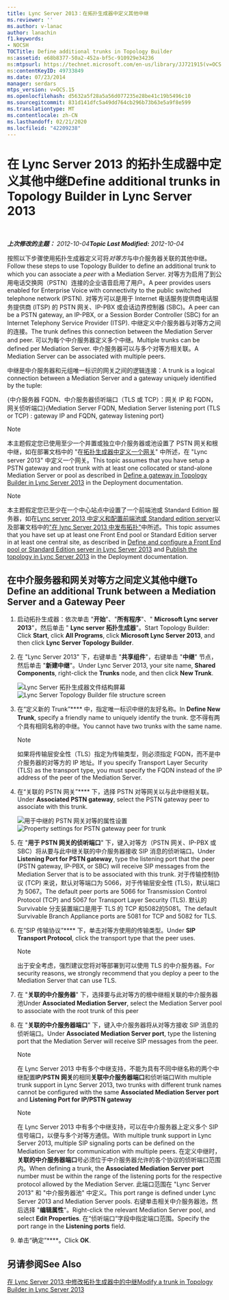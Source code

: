 ```yaml
---
title: Lync Server 2013：在拓扑生成器中定义其他中继
ms.reviewer: ''
ms.author: v-lanac
author: lanachin
f1.keywords:
- NOCSH
TOCTitle: Define additional trunks in Topology Builder
ms:assetid: e68b8377-50a2-452a-bf5c-910929e34236
ms:mtpsurl: https://technet.microsoft.com/en-us/library/JJ721915(v=OCS.15)
ms:contentKeyID: 49733849
ms.date: 07/23/2014
manager: serdars
mtps_version: v=OCS.15
ms.openlocfilehash: d5632a5f28a5a56d077235e28be41c19b5496c10
ms.sourcegitcommit: 831d141dfc5a49dd764cb296b73b63e5a9f8e599
ms.translationtype: MT
ms.contentlocale: zh-CN
ms.lasthandoff: 02/21/2020
ms.locfileid: "42209238"
---
```

<div data-xmlns="http://www.w3.org/1999/xhtml">

<div class="topic" data-xmlns="http://www.w3.org/1999/xhtml" data-msxsl="urn:schemas-microsoft-com:xslt" data-cs="https://msdn.microsoft.com/">

<div data-asp="https://msdn2.microsoft.com/asp">

# <a name="define-additional-trunks-in-topology-builder-in-lync-server-2013"></a><span data-ttu-id="fb79a-102">在 Lync Server 2013 的拓扑生成器中定义其他中继</span><span class="sxs-lookup"><span data-stu-id="fb79a-102">Define additional trunks in Topology Builder in Lync Server 2013</span></span>

</div>

<div id="mainSection">

<div id="mainBody">

<span> </span>

<span data-ttu-id="fb79a-103">_**上次修改的主题：** 2012-10-04_</span><span class="sxs-lookup"><span data-stu-id="fb79a-103">_**Topic Last Modified:** 2012-10-04_</span></span>

<span data-ttu-id="fb79a-104">按照以下步骤使用拓扑生成器定义可将*对等方*与中介服务器关联的其他中继。</span><span class="sxs-lookup"><span data-stu-id="fb79a-104">Follow these steps to use Topology Builder to define an additional trunk to which you can associate a *peer* with a Mediation Server.</span></span> <span data-ttu-id="fb79a-105">对等方为启用了到公用电话交换网（PSTN）连接的企业语音启用了用户。</span><span class="sxs-lookup"><span data-stu-id="fb79a-105">A peer provides users enabled for Enterprise Voice with connectivity to the public switched telephone network (PSTN).</span></span> <span data-ttu-id="fb79a-106">对等方可以是用于 Internet 电话服务提供商电话服务提供商 (ITSP) 的 PSTN 网关、IP-PBX 或会话边界控制器 (SBC)。</span><span class="sxs-lookup"><span data-stu-id="fb79a-106">A peer can be a PSTN gateway, an IP-PBX, or a Session Border Controller (SBC) for an Internet Telephony Service Provider (ITSP).</span></span> <span data-ttu-id="fb79a-107">中继定义中介服务器与对等方之间的连接。</span><span class="sxs-lookup"><span data-stu-id="fb79a-107">The trunk defines this connection between the Mediation Server and peer.</span></span> <span data-ttu-id="fb79a-108">可以为每个中介服务器定义多个中继。</span><span class="sxs-lookup"><span data-stu-id="fb79a-108">Multiple trunks can be defined per Mediation Server.</span></span> <span data-ttu-id="fb79a-109">中介服务器可以与多个对等方相关联。</span><span class="sxs-lookup"><span data-stu-id="fb79a-109">A Mediation Server can be associated with multiple peers.</span></span>

<span data-ttu-id="fb79a-110">中继是中介服务器和元组唯一标识的网关之间的逻辑连接：</span><span class="sxs-lookup"><span data-stu-id="fb79a-110">A trunk is a logical connection between a Mediation Server and a gateway uniquely identified by the tuple:</span></span>

<span data-ttu-id="fb79a-111">{中介服务器 FQDN、中介服务器侦听端口（TLS 或 TCP）：网关 IP 和 FQDN，网关侦听端口}</span><span class="sxs-lookup"><span data-stu-id="fb79a-111">{Mediation Server FQDN, Mediation Server listening port (TLS or TCP) : gateway IP and FQDN, gateway listening port}</span></span>

<div>


> [!NOTE]  
> <span data-ttu-id="fb79a-112">本主题假定您已使用至少一个并置或独立中介服务器或池设置了 PSTN 网关和根中继，如在部署文档中的 "在<A href="lync-server-2013-define-a-gateway-in-topology-builder.md">拓扑生成器中定义一个网关</A>" 中所述，在 "Lync server 2013" 中定义一个网关。</span><span class="sxs-lookup"><span data-stu-id="fb79a-112">This topic assumes that you have setup a PSTN gateway and root trunk with at least one collocated or stand-alone Mediation Server or pool as described in <A href="lync-server-2013-define-a-gateway-in-topology-builder.md">Define a gateway in Topology Builder in Lync Server 2013</A> in the Deployment documentation.</span></span>



</div>

<div>


> [!NOTE]  
> <span data-ttu-id="fb79a-113">本主题假定您已至少在一个中心站点中设置了一个前端池或 Standard Edition 服务器，如在<A href="lync-server-2013-define-and-configure-a-front-end-pool-or-standard-edition-server.md">Lync server 2013 中定义和配置前端池或 Standard edition server</A>以及部署文档中的<A href="lync-server-2013-publish-the-topology.md">"在 lync Server 2013 中发布拓扑"</A>中所述。</span><span class="sxs-lookup"><span data-stu-id="fb79a-113">This topic assumes that you have set up at least one Front End pool or Standard Edition server in at least one central site, as described in <A href="lync-server-2013-define-and-configure-a-front-end-pool-or-standard-edition-server.md">Define and configure a Front End pool or Standard Edition server in Lync Server 2013</A> and <A href="lync-server-2013-publish-the-topology.md">Publish the topology in Lync Server 2013</A> in the Deployment documentation.</span></span>



</div>

<div>

## <a name="to-define-an-additional-trunk-between-a-mediation-server-and-a-gateway-peer"></a><span data-ttu-id="fb79a-114">在中介服务器和网关对等方之间定义其他中继</span><span class="sxs-lookup"><span data-stu-id="fb79a-114">To Define an additional Trunk between a Mediation Server and a Gateway Peer</span></span>

1.  <span data-ttu-id="fb79a-115">启动拓扑生成器：依次单击 "**开始**"、"**所有程序**"、" **Microsoft Lync server 2013**"，然后单击 " **Lync server 拓扑生成器**"。</span><span class="sxs-lookup"><span data-stu-id="fb79a-115">Start Topology Builder: Click **Start**, click **All Programs**, click **Microsoft Lync Server 2013**, and then click **Lync Server Topology Builder**.</span></span>

2.  <span data-ttu-id="fb79a-116">在 "Lync Server 2013" 下，右键单击 "**共享组件**"，右键单击 "**中继**" 节点，然后单击 "**新建中继**"。</span><span class="sxs-lookup"><span data-stu-id="fb79a-116">Under Lync Server 2013, your site name, **Shared Components**, right-click the **Trunks** node, and then click **New Trunk**.</span></span>
    
    <span data-ttu-id="fb79a-117">![Lync Server 拓扑生成器文件结构屏幕](images/JJ721915.90d5b349-aa1e-407a-87ed-fa112f478560(OCS.15).png "Lync Server 拓扑生成器文件结构屏幕")</span><span class="sxs-lookup"><span data-stu-id="fb79a-117">![Lync Server Topology Builder file structure screen](images/JJ721915.90d5b349-aa1e-407a-87ed-fa112f478560(OCS.15).png "Lync Server Topology Builder file structure screen")</span></span>

3.  <span data-ttu-id="fb79a-118">在“定义新的 Trunk”\*\*\*\* 中，指定唯一标识中继的友好名称。</span><span class="sxs-lookup"><span data-stu-id="fb79a-118">In **Define New Trunk**, specify a friendly name to uniquely identify the trunk.</span></span> <span data-ttu-id="fb79a-119">您不得有两个具有相同名称的中继。</span><span class="sxs-lookup"><span data-stu-id="fb79a-119">You cannot have two trunks with the same name.</span></span>
    
    <div>
    

    > [!NOTE]  
    > <span data-ttu-id="fb79a-120">如果将传输层安全性（TLS）指定为传输类型，则必须指定 FQDN，而不是中介服务器的对等方的 IP 地址。</span><span class="sxs-lookup"><span data-stu-id="fb79a-120">If you specify Transport Layer Security (TLS) as the transport type, you must specify the FQDN instead of the IP address of the peer of the Mediation Server.</span></span>

    
    </div>

4.  <span data-ttu-id="fb79a-121">在“关联的 PSTN 网关”\*\*\*\* 下，选择 PSTN 对等网关以与此中继相关联。</span><span class="sxs-lookup"><span data-stu-id="fb79a-121">Under **Associated PSTN gateway**, select the PSTN gateway peer to associate with this trunk.</span></span>
    
    <span data-ttu-id="fb79a-122">![用于中继的 PSTN 网关对等的属性设置](images/JJ721915.7c3fe8ee-8f4c-4413-8462-8347228e61bb(OCS.15).png "用于中继的 PSTN 网关对等的属性设置")</span><span class="sxs-lookup"><span data-stu-id="fb79a-122">![Property settings for PSTN gateway peer for trunk](images/JJ721915.7c3fe8ee-8f4c-4413-8462-8347228e61bb(OCS.15).png "Property settings for PSTN gateway peer for trunk")</span></span>

5.  <span data-ttu-id="fb79a-123">在 "**用于 PSTN 网关的侦听端口**" 下，键入对等方（PSTN 网关、IP-PBX 或 SBC）将从要与此中继关联的中介服务器接收 SIP 消息的侦听端口。</span><span class="sxs-lookup"><span data-stu-id="fb79a-123">Under **Listening Port for PSTN gateway**, type the listening port that the peer (PSTN gateway, IP-PBX, or SBC) will receive SIP messages from the Mediation Server that is to be associated with this trunk.</span></span> <span data-ttu-id="fb79a-124">对于传输控制协议 (TCP) 来说，默认对等端口为 5066，对于传输层安全性 (TLS)，默认端口为 5067。</span><span class="sxs-lookup"><span data-stu-id="fb79a-124">The default peer ports are 5066 for Transmission Control Protocol (TCP) and 5067 for Transport Layer Security (TLS).</span></span> <span data-ttu-id="fb79a-125">默认的 Survivable 分支装置端口是用于 TLS 的 TCP 和5082的5081。</span><span class="sxs-lookup"><span data-stu-id="fb79a-125">The default Survivable Branch Appliance ports are 5081 for TCP and 5082 for TLS.</span></span>

6.  <span data-ttu-id="fb79a-126">在“SIP 传输协议”\*\*\*\* 下，单击对等方使用的传输类型。</span><span class="sxs-lookup"><span data-stu-id="fb79a-126">Under **SIP Transport Protocol**, click the transport type that the peer uses.</span></span>
    
    <div>
    

    > [!NOTE]  
    > <span data-ttu-id="fb79a-127">出于安全考虑，强烈建议您将对等部署到可以使用 TLS 的中介服务器。</span><span class="sxs-lookup"><span data-stu-id="fb79a-127">For security reasons, we strongly recommend that you deploy a peer to the Mediation Server that can use TLS.</span></span>

    
    </div>

7.  <span data-ttu-id="fb79a-128">在 "**关联的中介服务器**" 下，选择要与此对等方的根中继相关联的中介服务器池</span><span class="sxs-lookup"><span data-stu-id="fb79a-128">Under **Associated Mediation Server**, select the Mediation Server pool to associate with the root trunk of this peer</span></span>

8.  <span data-ttu-id="fb79a-129">在 "**关联的中介服务器端口**" 下，键入中介服务器将从对等方接收 SIP 消息的侦听端口。</span><span class="sxs-lookup"><span data-stu-id="fb79a-129">Under **Associated Mediation Server port**, type the listening port that the Mediation Server will receive SIP messages from the peer.</span></span>
    
    <div>
    

    > [!NOTE]  
    > <span data-ttu-id="fb79a-130">在 Lync Server 2013 中有多个中继支持，不能为具有不同中继名称的两个中继配置<STRONG>IP/PSTN 网关</STRONG>的相同<STRONG>关联中介服务器端口</STRONG>和侦听端口</span><span class="sxs-lookup"><span data-stu-id="fb79a-130">With multiple trunk support in Lync Server 2013, two trunks with different trunk names cannot be configured with the same <STRONG>Associated Mediation Server port</STRONG> and <STRONG>Listening Port for IP/PSTN gateway</STRONG></span></span>

    
    </div>
    
    <div>
    

    > [!NOTE]  
    > <span data-ttu-id="fb79a-131">在 Lync Server 2013 中有多个中继支持，可以在中介服务器上定义多个 SIP 信号端口，以便与多个对等方通信。</span><span class="sxs-lookup"><span data-stu-id="fb79a-131">With multiple trunk support in Lync Server 2013, multiple SIP signaling ports can be defined on the Mediation Server for communication with multiple peers.</span></span> <span data-ttu-id="fb79a-132">在定义中继时，<STRONG>关联的中介服务器端口</STRONG>号必须位于中介服务器允许的各个协议的侦听端口范围内。</span><span class="sxs-lookup"><span data-stu-id="fb79a-132">When defining a trunk, the <STRONG>Associated Mediation Server port</STRONG> number must be within the range of the listening ports for the respective protocol allowed by the Mediation Server.</span></span> <span data-ttu-id="fb79a-133">此端口范围在 "Lync Server 2013" 和 "中介服务器池" 中定义。</span><span class="sxs-lookup"><span data-stu-id="fb79a-133">This port range is defined under Lync Server 2013 and Mediation Server pools.</span></span> <span data-ttu-id="fb79a-134">右键单击相关中介服务器池，然后选择 "<STRONG>编辑属性</STRONG>"。</span><span class="sxs-lookup"><span data-stu-id="fb79a-134">Right-click the relevant Mediation Server pool, and select <STRONG>Edit Properties</STRONG>.</span></span> <span data-ttu-id="fb79a-135">在“侦听端口”<STRONG></STRONG>字段中指定端口范围。</span><span class="sxs-lookup"><span data-stu-id="fb79a-135">Specify the port range in the <STRONG>Listening ports</STRONG> field.</span></span>

    
    </div>

9.  <span data-ttu-id="fb79a-136">单击“确定”\*\*\*\*。</span><span class="sxs-lookup"><span data-stu-id="fb79a-136">Click **OK**.</span></span>

</div>

<div>

## <a name="see-also"></a><span data-ttu-id="fb79a-137">另请参阅</span><span class="sxs-lookup"><span data-stu-id="fb79a-137">See Also</span></span>


[<span data-ttu-id="fb79a-138">在 Lync Server 2013 中修改拓扑生成器中的中继</span><span class="sxs-lookup"><span data-stu-id="fb79a-138">Modify a trunk in Topology Builder in Lync Server 2013</span></span>](lync-server-2013-modify-a-trunk-in-topology-builder.md)  
  

</div>

</div>

<span> </span>

</div>

</div>

</div>


